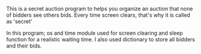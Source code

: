 This is a secret auction program to helps you organize an auction that none of bidders see others bids. Every time screen clears, that's why it is called as 'secret'

In this program; os and time module used for screen clearing and sleep function for a realistic waiting time. I also used dictionary to store all bidders and their bids. 